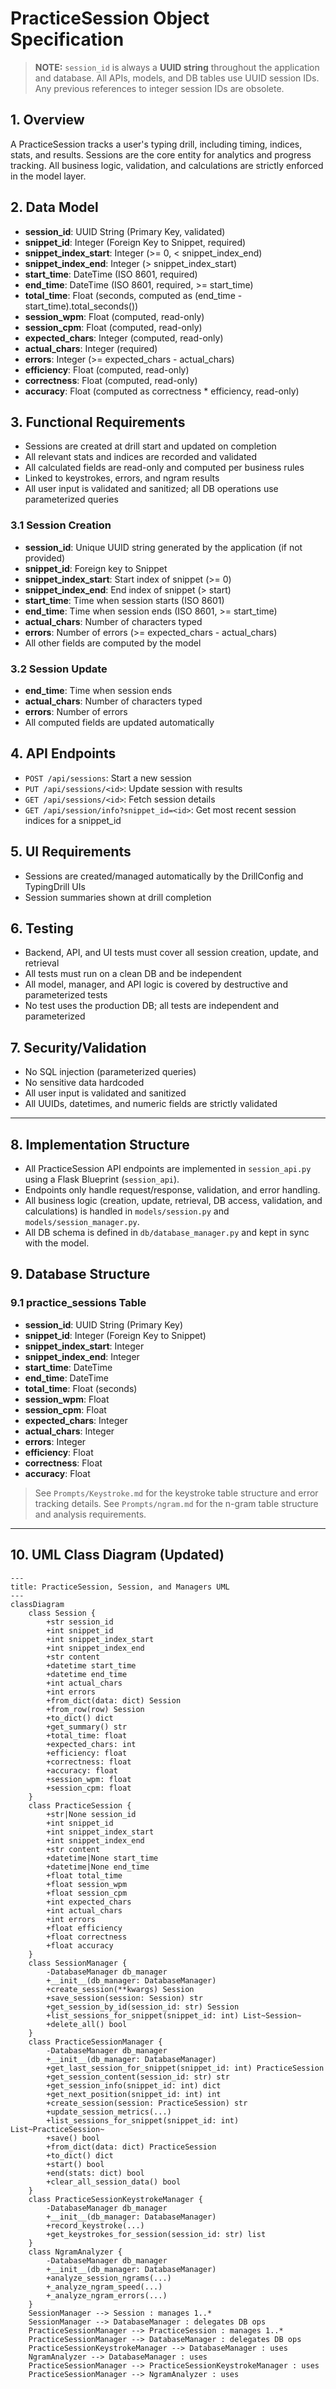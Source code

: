 # PracticeSession Object Specification

> **NOTE:** `session_id` is always a **UUID string** throughout the application and database. All APIs, models, and DB tables use UUID session IDs. Any previous references to integer session IDs are obsolete.

## 1. Overview
A PracticeSession tracks a user's typing drill, including timing, indices, stats, and results. Sessions are the core entity for analytics and progress tracking. All business logic, validation, and calculations are strictly enforced in the model layer.

## 2. Data Model
- **session_id**: UUID String (Primary Key, validated)
- **snippet_id**: Integer (Foreign Key to Snippet, required)
- **snippet_index_start**: Integer (>= 0, < snippet_index_end)
- **snippet_index_end**: Integer (> snippet_index_start)
- **start_time**: DateTime (ISO 8601, required)
- **end_time**: DateTime (ISO 8601, required, >= start_time)
- **total_time**: Float (seconds, computed as (end_time - start_time).total_seconds())
- **session_wpm**: Float (computed, read-only)
- **session_cpm**: Float (computed, read-only)
- **expected_chars**: Integer (computed, read-only)
- **actual_chars**: Integer (required)
- **errors**: Integer (>= expected_chars - actual_chars)
- **efficiency**: Float (computed, read-only)
- **correctness**: Float (computed, read-only)
- **accuracy**: Float (computed as correctness * efficiency, read-only)

## 3. Functional Requirements
- Sessions are created at drill start and updated on completion
- All relevant stats and indices are recorded and validated
- All calculated fields are read-only and computed per business rules
- Linked to keystrokes, errors, and ngram results
- All user input is validated and sanitized; all DB operations use parameterized queries

### 3.1 Session Creation
- **session_id**: Unique UUID string generated by the application (if not provided)
- **snippet_id**: Foreign key to Snippet
- **snippet_index_start**: Start index of snippet (>= 0)
- **snippet_index_end**: End index of snippet (> start)
- **start_time**: Time when session starts (ISO 8601)
- **end_time**: Time when session ends (ISO 8601, >= start_time)
- **actual_chars**: Number of characters typed
- **errors**: Number of errors (>= expected_chars - actual_chars)
- All other fields are computed by the model

### 3.2 Session Update
- **end_time**: Time when session ends
- **actual_chars**: Number of characters typed
- **errors**: Number of errors
- All computed fields are updated automatically

## 4. API Endpoints
- `POST /api/sessions`: Start a new session
- `PUT /api/sessions/<id>`: Update session with results
- `GET /api/sessions/<id>`: Fetch session details
- `GET /api/session/info?snippet_id=<id>`: Get most recent session indices for a snippet_id

## 5. UI Requirements
- Sessions are created/managed automatically by the DrillConfig and TypingDrill UIs
- Session summaries shown at drill completion

## 6. Testing
- Backend, API, and UI tests must cover all session creation, update, and retrieval
- All tests must run on a clean DB and be independent
- All model, manager, and API logic is covered by destructive and parameterized tests
- No test uses the production DB; all tests are independent and parameterized

## 7. Security/Validation
- No SQL injection (parameterized queries)
- No sensitive data hardcoded
- All user input is validated and sanitized
- All UUIDs, datetimes, and numeric fields are strictly validated

---

## 8. Implementation Structure
- All PracticeSession API endpoints are implemented in `session_api.py` using a Flask Blueprint (`session_api`).
- Endpoints only handle request/response, validation, and error handling.
- All business logic (creation, update, retrieval, DB access, validation, and calculations) is handled in `models/session.py` and `models/session_manager.py`.
- All DB schema is defined in `db/database_manager.py` and kept in sync with the model.

## 9. Database Structure

### 9.1 practice_sessions Table
- **session_id**: UUID String (Primary Key)
- **snippet_id**: Integer (Foreign Key to Snippet)
- **snippet_index_start**: Integer
- **snippet_index_end**: Integer
- **start_time**: DateTime
- **end_time**: DateTime
- **total_time**: Float (seconds)
- **session_wpm**: Float
- **session_cpm**: Float
- **expected_chars**: Integer
- **actual_chars**: Integer
- **errors**: Integer
- **efficiency**: Float
- **correctness**: Float
- **accuracy**: Float

> See `Prompts/Keystroke.md` for the keystroke table structure and error tracking details.
> See `Prompts/ngram.md` for the n-gram table structure and analysis requirements.

---

## 10. UML Class Diagram (Updated)

```mermaid
---
title: PracticeSession, Session, and Managers UML
---
classDiagram
    class Session {
        +str session_id
        +int snippet_id
        +int snippet_index_start
        +int snippet_index_end
        +str content
        +datetime start_time
        +datetime end_time
        +int actual_chars
        +int errors
        +from_dict(data: dict) Session
        +from_row(row) Session
        +to_dict() dict
        +get_summary() str
        +total_time: float
        +expected_chars: int
        +efficiency: float
        +correctness: float
        +accuracy: float
        +session_wpm: float
        +session_cpm: float
    }
    class PracticeSession {
        +str|None session_id
        +int snippet_id
        +int snippet_index_start
        +int snippet_index_end
        +str content
        +datetime|None start_time
        +datetime|None end_time
        +float total_time
        +float session_wpm
        +float session_cpm
        +int expected_chars
        +int actual_chars
        +int errors
        +float efficiency
        +float correctness
        +float accuracy
    }
    class SessionManager {
        -DatabaseManager db_manager
        +__init__(db_manager: DatabaseManager)
        +create_session(**kwargs) Session
        +save_session(session: Session) str
        +get_session_by_id(session_id: str) Session
        +list_sessions_for_snippet(snippet_id: int) List~Session~
        +delete_all() bool
    }
    class PracticeSessionManager {
        -DatabaseManager db_manager
        +__init__(db_manager: DatabaseManager)
        +get_last_session_for_snippet(snippet_id: int) PracticeSession
        +get_session_content(session_id: str) str
        +get_session_info(snippet_id: int) dict
        +get_next_position(snippet_id: int) int
        +create_session(session: PracticeSession) str
        +update_session_metrics(...)
        +list_sessions_for_snippet(snippet_id: int) List~PracticeSession~
        +save() bool
        +from_dict(data: dict) PracticeSession
        +to_dict() dict
        +start() bool
        +end(stats: dict) bool
        +clear_all_session_data() bool
    }
    class PracticeSessionKeystrokeManager {
        -DatabaseManager db_manager
        +__init__(db_manager: DatabaseManager)
        +record_keystroke(...)
        +get_keystrokes_for_session(session_id: str) list
    }
    class NgramAnalyzer {
        -DatabaseManager db_manager
        +__init__(db_manager: DatabaseManager)
        +analyze_session_ngrams(...)
        +_analyze_ngram_speed(...)
        +_analyze_ngram_errors(...)
    }
    SessionManager --> Session : manages 1..*
    SessionManager --> DatabaseManager : delegates DB ops
    PracticeSessionManager --> PracticeSession : manages 1..*
    PracticeSessionManager --> DatabaseManager : delegates DB ops
    PracticeSessionKeystrokeManager --> DatabaseManager : uses
    NgramAnalyzer --> DatabaseManager : uses
    PracticeSessionManager --> PracticeSessionKeystrokeManager : uses
    PracticeSessionManager --> NgramAnalyzer : uses
```